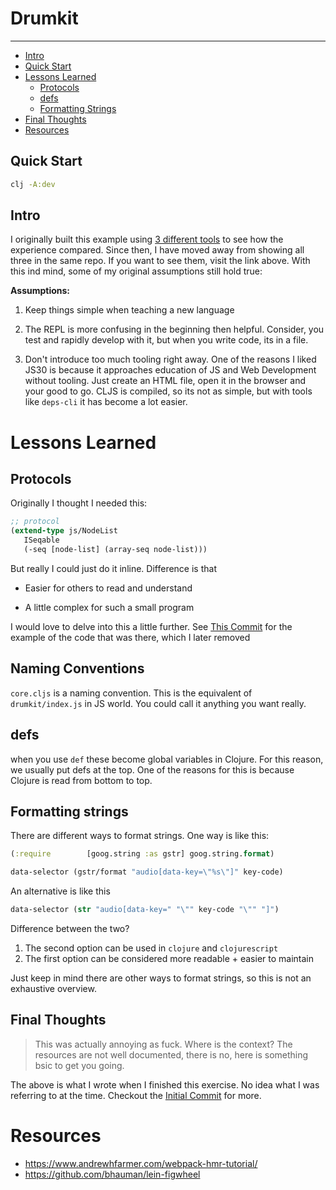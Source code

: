 # Drumkit

---

- [Intro](#intro)
- [Quick Start](#quick-start)
- [Lessons Learned](#lessons-learned)
  - [Protocols](#Protocols)
  - [defs](#defs)
  - [Formatting Strings](#formatting-strings)
- [Final Thoughts](#final-thoughts)
- [Resources](#resources)

## Quick Start

```bash
clj -A:dev
```

## Intro

I originally built this example using [3 different tools](https://github.com/tkjone/clojurescript-30/tree/59e6afa3342ba5d596948d331f1c61231be97259) to see how the experience compared. Since then, I have moved away from showing all three in the same repo. If you want to see them, visit the link above. With this ind mind, some of my original assumptions still hold true:

**Assumptions:**

1.  Keep things simple when teaching a new language

2.  The REPL is more confusing in the beginning then helpful. Consider, you test and rapidly develop with it, but when you write code, its in a file.

3.  Don't introduce too much tooling right away. One of the reasons I liked JS30 is because it approaches education of JS and Web Development without tooling. Just create an HTML file, open it in the browser and your good to go. CLJS is compiled, so its not as simple, but with tools like `deps-cli` it has become a lot easier.

# Lessons Learned

## Protocols

Originally I thought I needed this:

```clojure
;; protocol
(extend-type js/NodeList
   ISeqable
   (-seq [node-list] (array-seq node-list)))
```

But really I could just do it inline. Difference is that

- Easier for others to read and understand

- A little complex for such a small program

I would love to delve into this a little further. See [This Commit](https://github.com/tkjone/clojurescript-30/commit/148a5744caa180c948598cf9234c4928939f7e9e) for the example of the code that was there, which I later removed

## Naming Conventions

`core.cljs` is a naming convention. This is the equivalent of `drumkit/index.js` in JS world. You could call it anything you want really.

## defs

when you use `def` these become global variables in Clojure. For this reason, we usually put defs at the top. One of the reasons for this is because Clojure is read from bottom to top.

## Formatting strings

There are different ways to format strings. One way is like this:

```clojure
(:require        [goog.string :as gstr] goog.string.format)

data-selector (gstr/format "audio[data-key=\"%s\"]" key-code)
```

An alternative is like this

```clojure
data-selector (str "audio[data-key=" "\"" key-code "\"" "]")
```

Difference between the two?

1.  The second option can be used in `clojure` and `clojurescript`
2.  The first option can be considered more readable + easier to maintain

Just keep in mind there are other ways to format strings, so this is not an exhaustive overview.

## Final Thoughts

> This was actually annoying as fuck. Where is the context? The resources are not well documented, there is no, here is something bsic to get you going.

The above is what I wrote when I finished this exercise. No idea what I was referring to at the time. Checkout the [Initial Commit](https://github.com/tkjone/clojurescript-30/commit/34b151e6a2d0fc86fe3f6b34ee0fefaee88c5b94) for more.

# Resources

- https://www.andrewhfarmer.com/webpack-hmr-tutorial/
- https://github.com/bhauman/lein-figwheel

